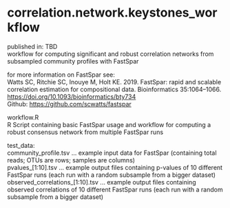 # correlation.network.keystones_workflow

published in: TBD  
workflow for computing significant and robust correlation networks from subsampled community profiles with FastSpar 
  
for more information on FastSpar see:  
Watts SC, Ritchie SC, Inouye M, Holt KE. 2019. FastSpar: rapid and scalable correlation estimation for compositional data. Bioinformatics 35:1064–1066.
https://doi.org/10.1093/bioinformatics/bty734  
Github: https://github.com/scwatts/fastspar  
  
workflow.R  
R Script containing basic FastSpar usage and workflow for computing a robust consensus network from multiple FastSpar runs  
  
test_data:  
community_profile.tsv ... example input data for FastSpar (containing total reads; OTUs are rows; samples are columns)  
pvalues_[1:10].tsv ... example output files containing p-values of 10 different FastSpar runs (each run with a random subsample from a bigger dataset)  
observed_correlations_[1:10].tsv ... example output files containing observed correlations of 10 different FastSpar runs (each run with a random subsample from a bigger dataset)
